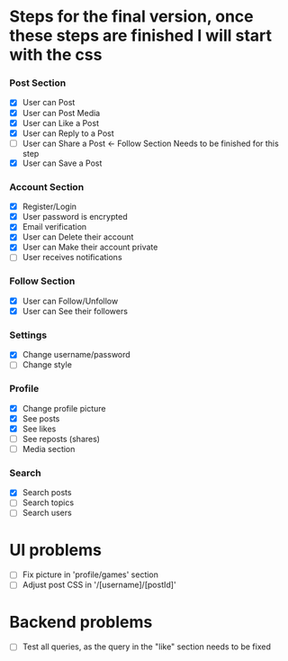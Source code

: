 # Steps for the final version, once these steps are finished I will start with the css  

### Post Section 
- [x] User can Post
- [x] User can Post Media 
- [x] User can Like a Post 
- [x] User can Reply to a Post
- [ ] User can Share a Post <- Follow Section Needs to be finished for this step
- [x] User can Save a Post

### Account Section
- [x] Register/Login
- [x] User password is encrypted
- [x] Email verification
- [x] User can Delete their account
- [x] User can Make their account private
- [ ] User receives notifications
  
### Follow Section
- [x] User can Follow/Unfollow
- [x] User can See their followers

### Settings
- [x] Change username/password
- [ ] Change style

### Profile
- [x] Change profile picture
- [x] See posts
- [x] See likes
- [ ] See reposts (shares)
- [ ] Media section 

### Search
- [x] Search posts
- [ ] Search topics
- [ ] Search users
  
# UI problems
- [ ] Fix picture in 'profile/games' section
- [ ] Adjust post CSS in '/[username]/[postId]'

# Backend problems
- [ ] Test all queries, as the query in the "like" section needs to be fixed
